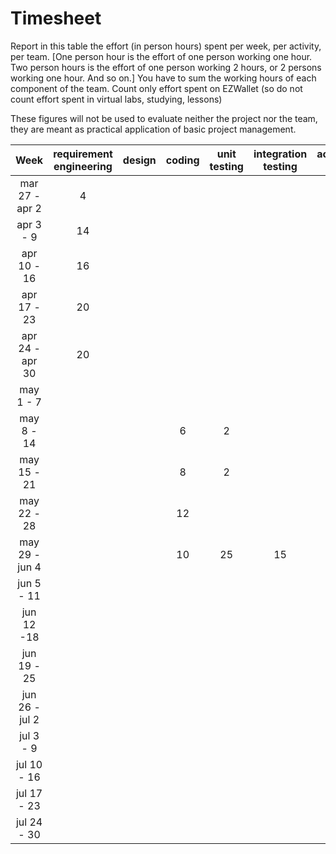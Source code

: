 # Timesheet

Report in this table the effort (in person hours) spent per week, per activity, per team. 
[One person hour is the effort of one person working one hour.
Two person hours is the effort of one person working 2 hours, or 2 persons working one hour. And so on.]
You have to sum the working hours of each component of the team.
Count only effort spent on EZWallet (so do not count effort spent in virtual labs, studying, lessons)

These figures will not be used to evaluate neither the project nor the team, they are meant as practical application of basic project management.

| Week | requirement engineering | design | coding | unit testing | integration testing | acceptance testing | management | git maven |
|:-----------:|:--------:|:-----------:|:-----------:|:----------:|:------------:|:---------------:|:-------------:|:--------------:|
| mar 27 - apr 2 | 4 | | | | | | | |
| apr 3 - 9 | 14 | | | | | | | |
| apr 10 - 16| 16 | | | | | | | | 
| apr 17 - 23| 20 | | | | | | | | 
| apr 24 - apr 30 | 20 | | | | | | | | 
| may 1 - 7      | | | | | | | | | 
| may 8 - 14     | | |6|2| | |1| | 
| may 15 - 21    | | |8|2| | |1|1| 
| may 22 - 28    | | |12| | | |1|1| 
| may 29 - jun 4 | | |10|25|15| | | | 
| jun 5 - 11     | | | | | | | | | 
| jun 12 -18     | | | | | | | | | 
| jun 19 - 25    | | | | | | | | | 
| jun 26 - jul 2 | | | | | | | | | 
| jul 3 - 9      | | | | | | | | | 
| jul 10 - 16    | | | | | | | | |
| jul 17 - 23    | | | | | | | | |
| jul 24 - 30    | | | | | | | | |
